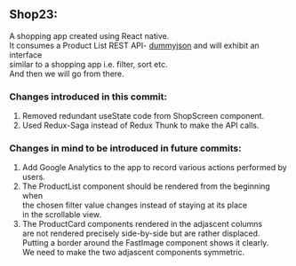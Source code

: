 ## Shop23:

A shopping app created using React native.  
It consumes a Product List REST API- [dummyjson](https://dummyjson.com/docs) and will exhibit an interface  
similar to a shopping app i.e. filter, sort etc.  
And then we will go from there.

### Changes introduced in this commit:

1. Removed redundant useState code from ShopScreen component.
1. Used Redux-Saga instead of Redux Thunk to make the API calls.

### Changes in mind to be introduced in future commits:

1. Add Google Analytics to the app to record various actions performed by users.
1. The ProductList component should be rendered from the beginning when  
   the chosen filter value changes instead of staying at its place  
   in the scrollable view.
1. The ProductCard components rendered in the adjascent columns  
   are not rendered precisely side-by-side but are rather displaced.  
   Putting a border around the FastImage component shows it clearly.  
   We need to make the two adjascent components symmetric.
